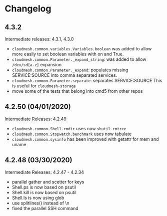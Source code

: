 # Changelog

## 4.3.2

Intermediate releases: 4.3.1, 4.3.0

* `cloudmesh.common.variables.Variables.boolean` was added to allow more
  easily to set boolean variables with on and True.
* `cloudmesh.common.Parameter._expand_string`: was added to allow
  `/dev/sd[a-z]` expansion
* `cloudmesh.common.Parameter._expand`: populates missing SERVICE:SOURCE
  into comma separated services.
* `cloudmesh.common.Parameter.separate`: separates SERVICE:SOURCE
  This is useful for `cloudmesh-storage`
* move some of the tests that belong into cmd5 from other repos

## 4.2.50 (04/01/2020)

Intermediate Releases: 4.2.49

* `cloudmesh.common.Shell.rmdir` uses now `shutil.rmtree`
* `cloudmesh.common.Stopwatch.benchmark` uses now tabulate
* `cloudmesh.common.sysinfo` has been improved with getattr for mem and
  uname

## 4.2.48 (03/30/2020)

Intermediate Releases: 4.2.47 - 4.2.34

* parallel gather and scetter for keys
* Shell.ps is now based on psutil
* Shell.kill is now based on psutil
* Shell.ls is now using glob
* use splitlines() instead of \n
* fixed the parallel SSH command

